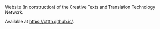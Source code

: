 Website (in construction) of the Creative Texts and Translation Technology Network.

Available at https://ctttn.github.io/.
